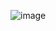 ![image](https://github.com/florian-raab/cj_weather_app/assets/102097548/14305d2a-2937-4d3c-a5fc-89429e6a050a)
